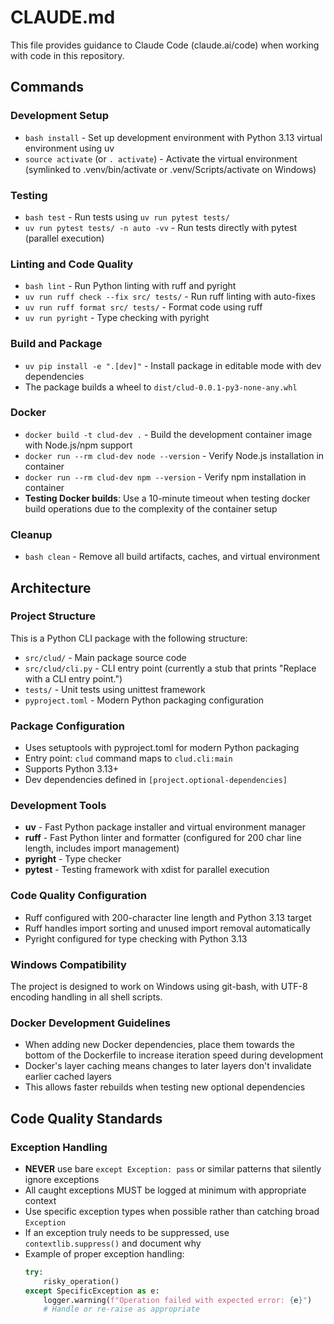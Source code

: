 # CLAUDE.md

This file provides guidance to Claude Code (claude.ai/code) when working with code in this repository.

## Commands

### Development Setup
- `bash install` - Set up development environment with Python 3.13 virtual environment using uv
- `source activate` (or `. activate`) - Activate the virtual environment (symlinked to .venv/bin/activate or .venv/Scripts/activate on Windows)

### Testing
- `bash test` - Run tests using `uv run pytest tests/`
- `uv run pytest tests/ -n auto -vv` - Run tests directly with pytest (parallel execution)

### Linting and Code Quality
- `bash lint` - Run Python linting with ruff and pyright
- `uv run ruff check --fix src/ tests/` - Run ruff linting with auto-fixes
- `uv run ruff format src/ tests/` - Format code using ruff
- `uv run pyright` - Type checking with pyright

### Build and Package
- `uv pip install -e ".[dev]"` - Install package in editable mode with dev dependencies
- The package builds a wheel to `dist/clud-0.0.1-py3-none-any.whl`

### Docker
- `docker build -t clud-dev .` - Build the development container image with Node.js/npm support
- `docker run --rm clud-dev node --version` - Verify Node.js installation in container
- `docker run --rm clud-dev npm --version` - Verify npm installation in container
- **Testing Docker builds**: Use a 10-minute timeout when testing docker build operations due to the complexity of the container setup

### Cleanup
- `bash clean` - Remove all build artifacts, caches, and virtual environment

## Architecture

### Project Structure
This is a Python CLI package with the following structure:
- `src/clud/` - Main package source code
- `src/clud/cli.py` - CLI entry point (currently a stub that prints "Replace with a CLI entry point.")
- `tests/` - Unit tests using unittest framework
- `pyproject.toml` - Modern Python packaging configuration

### Package Configuration
- Uses setuptools with pyproject.toml for modern Python packaging
- Entry point: `clud` command maps to `clud.cli:main`
- Supports Python 3.13+
- Dev dependencies defined in `[project.optional-dependencies]`

### Development Tools
- **uv** - Fast Python package installer and virtual environment manager
- **ruff** - Fast Python linter and formatter (configured for 200 char line length, includes import management)
- **pyright** - Type checker
- **pytest** - Testing framework with xdist for parallel execution

### Code Quality Configuration
- Ruff configured with 200-character line length and Python 3.13 target
- Ruff handles import sorting and unused import removal automatically
- Pyright configured for type checking with Python 3.13

### Windows Compatibility
The project is designed to work on Windows using git-bash, with UTF-8 encoding handling in all shell scripts.

### Docker Development Guidelines
- When adding new Docker dependencies, place them towards the bottom of the Dockerfile to increase iteration speed during development
- Docker's layer caching means changes to later layers don't invalidate earlier cached layers
- This allows faster rebuilds when testing new optional dependencies

## Code Quality Standards

### Exception Handling
- **NEVER** use bare `except Exception: pass` or similar patterns that silently ignore exceptions
- All caught exceptions MUST be logged at minimum with appropriate context
- Use specific exception types when possible rather than catching broad `Exception`
- If an exception truly needs to be suppressed, use `contextlib.suppress()` and document why
- Example of proper exception handling:
  ```python
  try:
      risky_operation()
  except SpecificException as e:
      logger.warning(f"Operation failed with expected error: {e}")
      # Handle or re-raise as appropriate
  ```